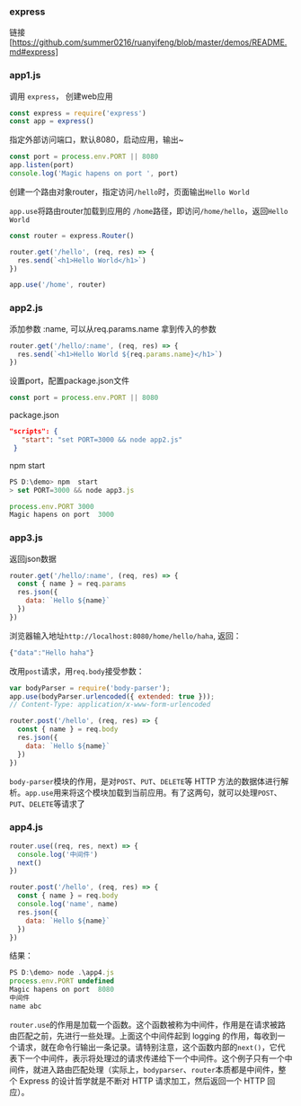 ### express

链接[https://github.com/summer0216/ruanyifeng/blob/master/demos/README.md#express]

### app1.js

调用 `express`， 创建web应用

```js
const express = require('express')
const app = express()
```

指定外部访问端口，默认8080，启动应用，输出~

```js
const port = process.env.PORT || 8080
app.listen(port)
console.log('Magic hapens on port ', port)
```

创建一个路由对象router，指定访问`/hello`时，页面输出`Hello World`

`app.use`将路由router加载到应用的 `/home`路径，即访问`/home/hello`，返回`Hello World`

```js
const router = express.Router()

router.get('/hello', (req, res) => {
  res.send(`<h1>Hello World</h1>`)
})

app.use('/home', router)
```

### app2.js

添加参数 :name, 可以从req.params.name 拿到传入的参数

```js
router.get('/hello/:name', (req, res) => {
  res.send(`<h1>Hello World ${req.params.name}</h1>`)
})
```

设置port，配置package.json文件

```js
const port = process.env.PORT || 8080
```

package.json

```json
"scripts": {
   "start": "set PORT=3000 && node app2.js"
 }
```

npm start

```js
PS D:\demo> npm  start
> set PORT=3000 && node app3.js

process.env.PORT 3000
Magic hapens on port  3000
```



### app3.js

返回json数据

```js
router.get('/hello/:name', (req, res) => {
  const { name } = req.params
  res.json({
    data: `Hello ${name}`
  })
})
```

浏览器输入地址`http://localhost:8080/home/hello/haha`, 返回：

```js
{"data":"Hello haha"}
```

改用`post`请求，用`req.body`接受参数：

```js
var bodyParser = require('body-parser');
app.use(bodyParser.urlencoded({ extended: true }));
// Content-Type: application/x-www-form-urlencoded

router.post('/hello', (req, res) => {
  const { name } = req.body
  res.json({
    data: `Hello ${name}`
  })
})
```

`body-parser`模块的作用，是对`POST`、`PUT`、`DELETE`等 HTTP 方法的数据体进行解析。`app.use`用来将这个模块加载到当前应用。有了这两句，就可以处理`POST`、`PUT`、`DELETE`等请求了



### app4.js

```js
router.use((req, res, next) => {
  console.log('中间件')
  next()
})

router.post('/hello', (req, res) => {
  const { name } = req.body
  console.log('name', name)
  res.json({
    data: `Hello ${name}`
  })
})

```

结果：

```js
PS D:\demo> node .\app4.js
process.env.PORT undefined
Magic hapens on port  8080
中间件
name abc
```

`router.use`的作用是加载一个函数。这个函数被称为中间件，作用是在请求被路由匹配之前，先进行一些处理。上面这个中间件起到 logging 的作用，每收到一个请求，就在命令行输出一条记录。请特别注意，这个函数内部的`next()`，它代表下一个中间件，表示将处理过的请求传递给下一个中间件。这个例子只有一个中间件，就进入路由匹配处理（实际上，`bodyparser`、`router`本质都是中间件，整个 Express 的设计哲学就是不断对 HTTP 请求加工，然后返回一个 HTTP 回应）。


